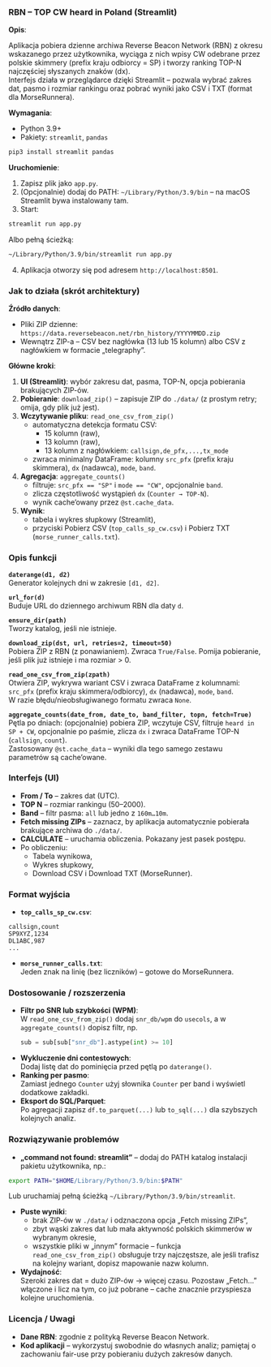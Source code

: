 ### RBN – TOP CW heard in Poland (Streamlit)

**Opis**:

Aplikacja pobiera dzienne archiwa Reverse Beacon Network (RBN) z okresu wskazanego przez użytkownika, wyciąga z nich wpisy CW odebrane przez polskie skimmery (prefix kraju odbiorcy = SP) i tworzy ranking TOP-N najczęściej słyszanych znaków (dx).  
Interfejs działa w przeglądarce dzięki Streamlit – pozwala wybrać zakres dat, pasmo i rozmiar rankingu oraz pobrać wyniki jako CSV i TXT (format dla MorseRunnera).

**Wymagania**:  
- Python 3.9+  
- Pakiety: `streamlit`, `pandas`

```bash
pip3 install streamlit pandas
```

**Uruchomienie**:  
1. Zapisz plik jako `app.py`.  
2. (Opcjonalnie) dodaj do PATH: `~/Library/Python/3.9/bin` – na macOS Streamlit bywa instalowany tam.  
3. Start:

```bash
streamlit run app.py
```

Albo pełną ścieżką:

```bash
~/Library/Python/3.9/bin/streamlit run app.py
```

4. Aplikacja otworzy się pod adresem `http://localhost:8501`.

### Jak to działa (skrót architektury)

**Źródło danych**:  
- Pliki ZIP dzienne:  
    `https://data.reversebeacon.net/rbn_history/YYYYMMDD.zip`  
- Wewnątrz ZIP-a – CSV bez nagłówka (13 lub 15 kolumn) albo CSV z nagłówkiem w formacie „telegraphy”.

**Główne kroki**:  
1. **UI (Streamlit)**: wybór zakresu dat, pasma, TOP-N, opcja pobierania brakujących ZIP-ów.  
2. **Pobieranie**: `download_zip()` – zapisuje ZIP do `./data/` (z prostym retry; omija, gdy plik już jest).  
3. **Wczytywanie pliku**: `read_one_csv_from_zip()`  
     - automatyczna detekcja formatu CSV:  
         - 15 kolumn (raw),  
         - 13 kolumn (raw),  
         - 13 kolumn z nagłówkiem: `callsign,de_pfx,...,tx_mode`  
     - zwraca minimalny DataFrame: kolumny `src_pfx` (prefix kraju skimmera), `dx` (nadawca), `mode`, `band`.  
4. **Agregacja**: `aggregate_counts()`  
     - filtruje: `src_pfx == "SP"` i `mode == "CW"`, opcjonalnie `band`.  
     - zlicza częstotliwość wystąpień `dx` (`Counter → TOP-N`).  
     - wynik cache’owany przez `@st.cache_data`.  
5. **Wynik**:  
     - tabela i wykres słupkowy (Streamlit),  
     - przyciski Pobierz CSV (`top_calls_sp_cw.csv`) i Pobierz TXT (`morse_runner_calls.txt`).

### Opis funkcji

**`daterange(d1, d2)`**  
Generator kolejnych dni w zakresie `[d1, d2]`.

**`url_for(d)`**  
Buduje URL do dziennego archiwum RBN dla daty `d`.

**`ensure_dir(path)`**  
Tworzy katalog, jeśli nie istnieje.

**`download_zip(dst, url, retries=2, timeout=50)`**  
Pobiera ZIP z RBN (z ponawianiem). Zwraca `True/False`. Pomija pobieranie, jeśli plik już istnieje i ma rozmiar > 0.

**`read_one_csv_from_zip(zpath)`**  
Otwiera ZIP, wykrywa wariant CSV i zwraca DataFrame z kolumnami:  
`src_pfx` (prefix kraju skimmera/odbiorcy), `dx` (nadawca), `mode`, `band`.  
W razie błędu/nieobsługiwanego formatu zwraca `None`.

**`aggregate_counts(date_from, date_to, band_filter, topn, fetch=True)`**  
Pętla po dniach: (opcjonalnie) pobiera ZIP, wczytuje CSV, filtruje `heard in SP + CW`, opcjonalnie po paśmie, zlicza `dx` i zwraca DataFrame TOP-N (`callsign`, `count`).  
Zastosowany `@st.cache_data` – wyniki dla tego samego zestawu parametrów są cache’owane.

### Interfejs (UI)

- **From / To** – zakres dat (UTC).  
- **TOP N** – rozmiar rankingu (50–2000).  
- **Band** – filtr pasma: `all` lub jedno z `160m…10m`.  
- **Fetch missing ZIPs** – zaznacz, by aplikacja automatycznie pobierała brakujące archiwa do `./data/`.  
- **CALCULATE** – uruchamia obliczenia. Pokazany jest pasek postępu.  
- Po obliczeniu:  
    - Tabela wynikowa,  
    - Wykres słupkowy,  
    - Download CSV i Download TXT (MorseRunner).

### Format wyjścia

- **`top_calls_sp_cw.csv`**:

```csv
callsign,count
SP9XYZ,1234
DL1ABC,987
...
```

- **`morse_runner_calls.txt`**:  
Jeden znak na linię (bez liczników) – gotowe do MorseRunnera.

### Dostosowanie / rozszerzenia

- **Filtr po SNR lub szybkości (WPM)**:  
    W `read_one_csv_from_zip()` dodaj `snr_db/wpm` do `usecols`, a w `aggregate_counts()` dopisz filtr, np.  
    ```python
    sub = sub[sub["snr_db"].astype(int) >= 10]
    ```
- **Wykluczenie dni contestowych**:  
    Dodaj listę dat do pominięcia przed pętlą po `daterange()`.  
- **Ranking per pasmo**:  
    Zamiast jednego `Counter` użyj słownika `Counter` per band i wyświetl dodatkowe zakładki.  
- **Eksport do SQL/Parquet**:  
    Po agregacji zapisz `df.to_parquet(...)` lub `to_sql(...)` dla szybszych kolejnych analiz.


### Rozwiązywanie problemów

- **„command not found: streamlit”** – dodaj do PATH katalog instalacji pakietu użytkownika, np.:

```bash
export PATH="$HOME/Library/Python/3.9/bin:$PATH"
```

Lub uruchamiaj pełną ścieżką `~/Library/Python/3.9/bin/streamlit`.

- **Puste wyniki**:  
    - brak ZIP-ów w `./data/` i odznaczona opcja „Fetch missing ZIPs”,  
    - zbyt wąski zakres dat lub mała aktywność polskich skimmerów w wybranym okresie,  
    - wszystkie pliki w „innym” formacie – funkcja `read_one_csv_from_zip()` obsługuje trzy najczęstsze, ale jeśli trafisz na kolejny wariant, dopisz mapowanie nazw kolumn.  
- **Wydajność**:  
    Szeroki zakres dat = dużo ZIP-ów → więcej czasu. Pozostaw „Fetch…” włączone i licz na tym, co już pobrane – cache znacznie przyspiesza kolejne uruchomienia.

### Licencja / Uwagi

- **Dane RBN**: zgodnie z polityką Reverse Beacon Network.  
- **Kod aplikacji** – wykorzystuj swobodnie do własnych analiz; pamiętaj o zachowaniu fair-use przy pobieraniu dużych zakresów danych.
